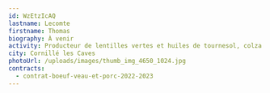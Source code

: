 ```yaml
---
id: WzEtzIcAQ
lastname: Lecomte
firstname: Thomas
biography: À﻿ venir
activity: Producteur de lentilles vertes et huiles de tournesol, colza et cameline
city: Cornillé les Caves
photoUrl: /uploads/images/thumb_img_4650_1024.jpg
contracts:
  - contrat-boeuf-veau-et-porc-2022-2023
---
```

